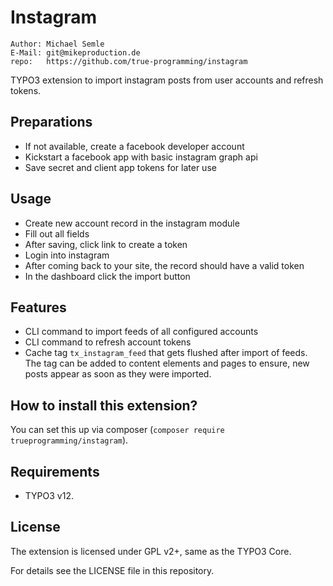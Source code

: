# Instagram
    Author: Michael Semle
    E-Mail: git@mikeproduction.de
    repo:   https://github.com/true-programming/instagram

TYPO3 extension to import instagram posts from user accounts and refresh tokens.

## Preparations
* If not available, create a facebook developer account
* Kickstart a facebook app with basic instagram graph api
* Save secret and client app tokens for later use

## Usage
* Create new account record in the instagram module
* Fill out all fields
* After saving, click link to create a token
* Login into instagram
* After coming back to your site, the record should have a valid token
* In the dashboard click the import button

## Features
* CLI command to import feeds of all configured accounts
* CLI command to refresh account tokens
* Cache tag `tx_instagram_feed` that gets flushed after import of feeds. The tag can be added to content elements and pages to ensure, new posts appear as soon as they were imported.

## How to install this extension?

You can set this up via composer (`composer require trueprogramming/instagram`).

## Requirements

* TYPO3 v12.

## License

The extension is licensed under GPL v2+, same as the TYPO3 Core.

For details see the LICENSE file in this repository.
